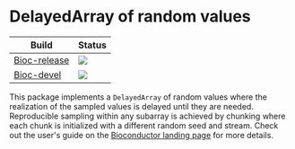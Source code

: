 # DelayedArray of random values

|Build|Status|
|-----|----|
| [Bioc-release](https://bioconductor.org/packages/release/bioc/html/DelayedRandomArray.html) | [![](https://bioconductor.org/shields/build/release/bioc/DelayedRandomArray.svg)](https://bioconductor.org/checkResults/release/bioc-LATEST/DelayedRandomArray) |
| [Bioc-devel](https://bioconductor.org/packages/devel/bioc/html/DelayedRandomArray.html) | [![](https://bioconductor.org/shields/build/devel/bioc/DelayedRandomArray.svg)](https://bioconductor.org/checkResults/devel/bioc-LATEST/DelayedRandomArray) | 

This package implements a `DelayedArray` of random values where the realization of the sampled values is delayed until they are needed.
Reproducible sampling within any subarray is achieved by chunking where each chunk is initialized with a different random seed and stream.
Check out the user's guide on the [Bioconductor landing page](https://bioconductor.org/packages/devel/bioc/html/DelayedRandomArray.html) for more details.
